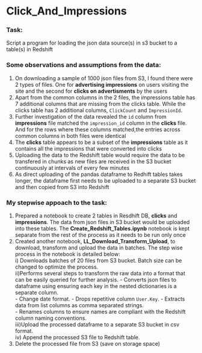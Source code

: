 # Click_And_Impressions

### Task:    
Script a program for loading the json data source(s) in s3 bucket to a table(s) in Redshift  

  
### Some observations and assumptions from the data:    
  
1. On downloading a sample of 1000 json files from S3, I found there were 2 types of files. One for **advertising impressions** on users visiting the site and the second for **clicks on advertisments** by the users
2. Apart from the common columns in the 2 files, the impressions table has 7 additional columns that are missing from the clicks table. While the clicks table has 2 additional columns, `ClickCount` and `ImpressionId`.
3. Further investigation of the data revealed the `id` column from **impressions** file matched the `impression_id` column in the **clicks** file. And for the rows where these columns matched,the entries across common columns in both files were identical
4. The **clicks** table appears to be a subset of the **impressions** table as it contains all the impressions that were converted into clicks
5. Uploading the data to the Redshift table would require the data to be transfered in chunks as new files are received in the S3 bucket continuously at intervals of every few minutes
6. As direct uploading of the pandas dataframe to Redhift tables takes longer, the dataframe first needs to be uploaded to a separate S3 bucket and then copied from S3 into Redshift


### My stepwise appoach  to the task:

1. Prepared a notebook to create 2 tables in Resdhift DB, **clicks** and **impressions**. The data from json files in S3 bucket would be uploaded into these tables. The **Create_Redshift_Tables.ipynb** notebook is kept separate from the rest of the process as it needs to be run only once   
2. Created another notebook, **LL_Download_Transform_Upload**, to download, transform and upload the data in batches. The step wise process in the notebook is detailed below:     
     i) Downloads batches of 20 files from S3 bucket. Batch size can be changed to optimize the process.  
     ii)Performs several steps to transform the raw data into a format that can be easily queried for further analysis.
        - Converts json files to dataframe using ensuring each key in the nested dictionaries is a separate column.       
        - Change date format. 
        - Drops repetitive column `User.Key`. 
        - Extracts data from list columns as comma separated strings.  
        - Renames columns to ensure names are compliant with the Redshift column naming conventions.   
    iii)Upload the processed dataframe to a separate S3 bucket in csv format.    
    iv) Append the processed S3 file to Redshift table. 
3. Delete the processed file from S3 (save on storage space)
